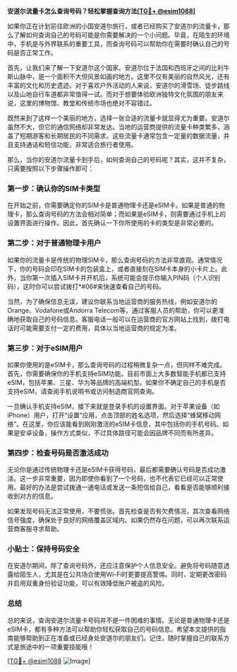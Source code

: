 **安道尔流量卡怎么查询号码？轻松掌握查询方法[[TG💪+ @esim1088](https://t.me/s/esim1088)]**

如果你正在计划前往欧洲的小国安道尔旅行，或者已经购买了安道尔的流量卡，那么了解如何查询自己的号码可能是你需要解决的一个小问题。毕竟，在陌生的环境中，手机是与外界联系的重要工具，而查询号码可以帮助你在需要时确认自己的号码是否正常工作。

首先，让我们来了解一下安道尔这个国家。安道尔位于法国和西班牙之间的比利牛斯山脉中，是一个面积不大但风景如画的地方。这里不仅有美丽的自然风光，还有丰富的文化和历史遗迹。对于喜欢户外活动的人来说，安道尔的滑雪场、徒步路线以及山地自行车道都非常值得一试。而对于想要体验欧洲独特文化氛围的朋友来说，这里的博物馆、教堂和传统市场也绝对不容错过。

既然来到了这样一个美丽的地方，选择一张合适的流量卡就显得尤为重要。安道尔虽然不大，但它的通信网络却非常发达。当地的运营商提供的流量卡种类繁多，涵盖了短期游客和长期居民的不同需求。这些流量卡通常包含一定量的数据流量，并且支持通话和短信功能，非常适合旅行者使用。

那么，当你的安道尔流量卡到手后，如何查询自己的号码呢？其实，这并不复杂，只需要按照以下步骤操作即可：

### 第一步：确认你的SIM卡类型

在开始之前，你需要确定你的SIM卡是普通物理卡还是eSIM卡。如果是普通的物理卡，那么查询号码的方法会相对简单；而如果是eSIM卡，则需要通过手机上的设置界面进行操作。因此，首先确认一下你所使用的卡的类型是非常必要的。

### 第二步：对于普通物理卡用户

如果你的流量卡是传统的物理SIM卡，那么查询号码的方法非常直观。通常情况下，你的号码会印在SIM卡的包装盒上，或者直接刻在SIM卡本身的小卡片上。此外，当你第一次插入SIM卡并开机后，系统可能会提示你输入PIN码（个人识别码），这时你可以尝试拨打*#06#来快速查看自己的号码。

当然，为了确保信息无误，建议你联系当地运营商的服务热线，例如安道尔的Orange、Vodafone或Andorra Telecom等。通过客服人员的帮助，你可以更准确地获取自己的号码信息。客服电话一般可以在运营商的官方网站上找到，拨打电话时可能需要支付一定的费用，具体以当地运营商的规定为准。

### 第三步：对于eSIM用户

如果你使用的是eSIM卡，那么查询号码的过程稍微复杂一点，但同样不难完成。首先，你需要确保你的手机支持eSIM功能。目前市面上大多数智能手机都已支持eSIM，包括苹果、三星、华为等品牌的高端机型。如果你不确定自己的手机是否支持eSIM，请查阅手机说明书或访问制造商官网查询。

一旦确认手机支持eSIM，接下来就是登录手机的设置界面。对于苹果设备（如iPhone）用户，打开“设置”应用，点击顶部的姓名选项，然后选择“蜂窝移动网络”。在这里，你应该能看到刚刚激活的eSIM卡信息，其中包括你的手机号码。如果是安卓设备，操作方式类似，不过具体路径可能会因品牌不同而有所差异。

### 第四步：检查号码是否激活成功

无论你是通过传统物理卡还是eSIM卡获得号码，最后都需要确认号码是否成功激活。这一步非常重要，因为即使你看到了一个号码，也不代表它已经可以正常使用。最好的办法是尝试拨通一通电话或发送一条短信给自己，看看是否能够顺利接收到对方的信息。

如果发现号码无法正常使用，不要慌张。首先检查是否有欠费情况，其次查看网络信号强度，确保处于良好的网络覆盖区域内。如果仍然存在问题，可以再次联系运营商客服寻求帮助。

### 小贴士：保持号码安全

在安道尔期间，除了查询号码外，还应注意保护个人信息安全。避免将号码随意透露给陌生人，尤其是在公共场合使用Wi-Fi时更要提高警惕。同时，定期更改密码并启用双重身份验证功能，可以有效降低账户被盗的风险。

### 总结

总的来说，查询安道尔流量卡号码并不是一件困难的事情。无论是普通物理卡还是eSIM卡，都有多种方法可以帮助你轻松获取自己的号码信息。希望本文提供的指南能够帮助到正在准备或已经身处安道尔的朋友们。记住，随时掌握自己的联系方式是旅途中的一项重要技能哦！

[[TG💪+ @esim1088](https://t.me/s/esim1088) ![Image](https://i.postimg.cc/4NQfJmqS/Snipaste-2025-05-13-00-14-12.png)]